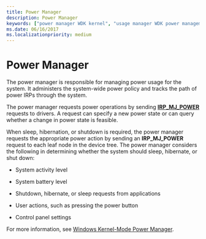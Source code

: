 ```yaml
---
title: Power Manager
description: Power Manager
keywords: ["power manager WDK kernel", "usage manager WDK power management", "power IRPs WDK kernel , power manager", "system-wide power policy WDK kernel", "power policy WDK kernel", "sleep power management WDK kernel", "hibernation power management WDK kernel", "shutdown power management WDK kernel"]
ms.date: 06/16/2017
ms.localizationpriority: medium
---
```


# Power Manager





The power manager is responsible for managing power usage for the system. It administers the system-wide power policy and tracks the path of power IRPs through the system.

The power manager requests power operations by sending [**IRP\_MJ\_POWER**](./irp-mj-power.md) requests to drivers. A request can specify a new power state or can query whether a change in power state is feasible.

When sleep, hibernation, or shutdown is required, the power manager requests the appropriate power action by sending an **IRP\_MJ\_POWER** request to each leaf node in the device tree. The power manager considers the following in determining whether the system should sleep, hibernate, or shut down:

-   System activity level

-   System battery level

-   Shutdown, hibernate, or sleep requests from applications

-   User actions, such as pressing the power button

-   Control panel settings

For more information, see [Windows Kernel-Mode Power Manager](windows-kernel-mode-power-manager.md).

 

